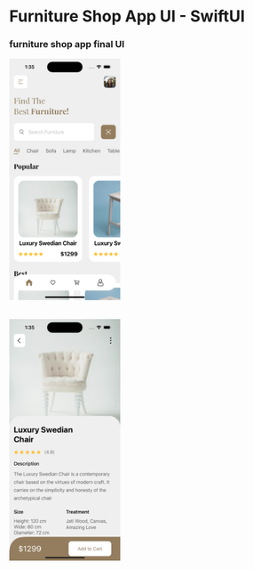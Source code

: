 # Furniture Shop App UI - SwiftUI


### furniture shop app final UI

<div>
  <img src="screenshot1.png" width="200" align="center" alt="Homescreen Screenshot"/>
  
  <br>
  
  <br>
  
  <br>

  <img src="screenshot2.png" width="200" align="center" alt="Product Details Screenshot"/>

</div>




